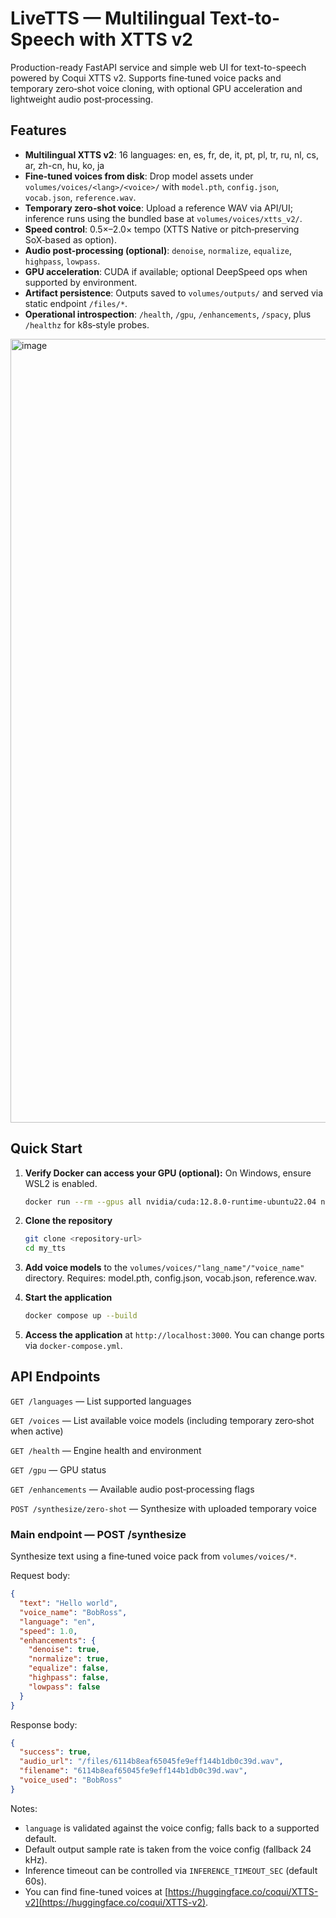 # LiveTTS — Multilingual Text-to-Speech with XTTS v2

Production-ready FastAPI service and simple web UI for text-to-speech powered by Coqui XTTS v2. Supports fine‑tuned voice packs and temporary zero‑shot voice cloning, with optional GPU acceleration and lightweight audio post‑processing.


## Features

- **Multilingual XTTS v2**: 16 languages: en, es, fr, de, it, pt, pl, tr, ru, nl, cs, ar, zh-cn, hu, ko, ja
- **Fine‑tuned voices from disk**: Drop model assets under `volumes/voices/<lang>/<voice>/` with `model.pth`, `config.json`, `vocab.json`, `reference.wav`.
- **Temporary zero‑shot voice**: Upload a reference WAV via API/UI; inference runs using the bundled base at `volumes/voices/xtts_v2/`.
- **Speed control**: 0.5×–2.0× tempo (XTTS Native or pitch‑preserving SoX‑based as option).
- **Audio post‑processing (optional)**: `denoise`, `normalize`, `equalize`, `highpass`, `lowpass`.
- **GPU acceleration**: CUDA if available; optional DeepSpeed ops when supported by environment.
- **Artifact persistence**: Outputs saved to `volumes/outputs/` and served via static endpoint `/files/*`.
- **Operational introspection**: `/health`, `/gpu`, `/enhancements`, `/spacy`, plus `/healthz` for k8s‑style probes.


<img width="1314" height="1254" alt="image" src="https://github.com/user-attachments/assets/554b48a9-c658-4518-a560-04e96d831ed2" />


## Quick Start


1. **Verify Docker can access your GPU (optional):** On Windows, ensure WSL2 is enabled.
   ```bash
   docker run --rm --gpus all nvidia/cuda:12.8.0-runtime-ubuntu22.04 nvidia-smi
   ```


2. **Clone the repository**
   ```bash
   git clone <repository-url>
   cd my_tts
   ```

3. **Add voice models** to the `volumes/voices/"lang_name"/"voice_name"` directory. Requires: model.pth, config.json, vocab.json, reference.wav.

4. **Start the application**
   ```bash
   docker compose up --build
   ```

5. **Access the application** at `http://localhost:3000`. You can change ports via `docker-compose.yml`.



## API Endpoints

`GET /languages` — List supported languages

`GET /voices` — List available voice models (including temporary zero‑shot when active)

`GET /health` — Engine health and environment

`GET /gpu` — GPU status

`GET /enhancements` — Available audio post‑processing flags

`POST /synthesize/zero-shot` — Synthesize with uploaded temporary voice

### Main endpoint — POST /synthesize

Synthesize text using a fine‑tuned voice pack from `volumes/voices/*`.

Request body:
```json
{
  "text": "Hello world",
  "voice_name": "BobRoss",
  "language": "en",
  "speed": 1.0,
  "enhancements": {
    "denoise": true,
    "normalize": true,
    "equalize": false,
    "highpass": false,
    "lowpass": false
  }
}
```

Response body:
```json
{
  "success": true,
  "audio_url": "/files/6114b8eaf65045fe9eff144b1db0c39d.wav",
  "filename": "6114b8eaf65045fe9eff144b1db0c39d.wav",
  "voice_used": "BobRoss"
}
```

Notes:
- `language` is validated against the voice config; falls back to a supported default.
- Default output sample rate is taken from the voice config (fallback 24 kHz).
- Inference timeout can be controlled via `INFERENCE_TIMEOUT_SEC` (default 60s).
- You can find fine-tuned voices at [https://huggingface.co/coqui/XTTS-v2](https://huggingface.co/coqui/XTTS-v2).
